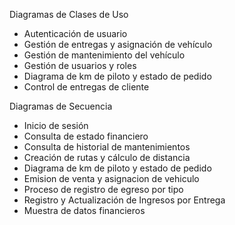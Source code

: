 Diagramas de Clases de Uso
- Autenticación de usuario
- Gestión de entregas y asignación de vehículo
- Gestión de mantenimiento del vehículo
- Gestión de usuarios y roles
- Diagrama de km de piloto y estado de pedido
- Control de entregas de cliente


Diagramas de Secuencia
- Inicio de sesión
- Consulta de estado financiero
- Consulta de historial de mantenimientos
- Creación de rutas y cálculo de distancia
- Diagrama de km de piloto y estado de pedido
- Emision de venta y asignacion de vehiculo
- Proceso de registro de egreso por tipo
- Registro y Actualización de Ingresos por Entrega
- Muestra de datos financieros

